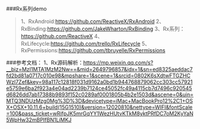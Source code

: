###Rx系列demo
  >1、RxAndroid:https://github.com/ReactiveX/RxAndroid
  >2、RxBinding:https://github.com/JakeWharton/RxBinding
  >3、Rx系列：https://github.com/ReactiveX
  >4、RxLifecycle:https://github.com/trello/RxLifecycle
  >5、RxPermissions:https://github.com/tbruyelle/RxPermissions

###参考文档：
   1、Rx源码解析：https://mp.weixin.qq.com/s?__biz=MzI1MTA1MzM2Nw==&mid=2649796857&idx=1&sn=ed8325aeddac7fd2bd81a0717c010e98&mpshare=1&scene=1&srcid=0802K6sXdtwFTGZHCWzl7Zef&key=98a117c12818f031d9162a0bd1b944768879062cc303cc57921e5759e6ba2f923a4e04ad2239b7124ce45052fc49a4115cb7d7496c920545d6826dd7ab17388b9893f152c0289af0001805b4b2e1503d&ascene=0&uin=MTQ3NDUzMzg0Mg%3D%3D&devicetype=iMac+MacBookPro12%2C1+OSX+OSX+10.11.6+build(15G1510)&version=12020810&nettype=WIFI&fontScale=100&pass_ticket=wRifpJK5mrGqYY1WezHUtvKTkM8yktPRfDC7oM2KyYaN5WpHw32mBPIfBN1LiMKJ


